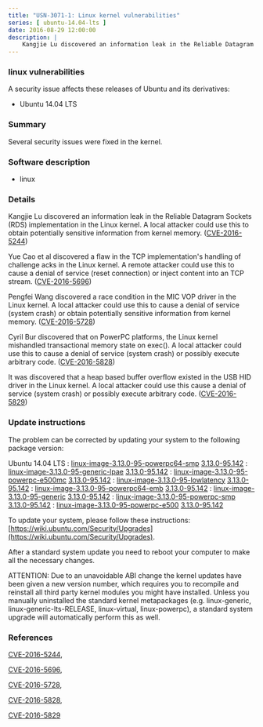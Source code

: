 ```yaml
---
title: "USN-3071-1: Linux kernel vulnerabilities"
series: [ ubuntu-14.04-lts ]
date: 2016-08-29 12:00:00
description: |
    Kangjie Lu discovered an information leak in the Reliable Datagram Sockets (RDS) implementation in the Linux kernel. A local attacker could use this to obtain potentially sensitive information from kernel memory. ([CVE-2016-5244](http://people.ubuntu.com/~ubuntu-security/cve/CVE-2016-5244))
--- 
```

 
### linux vulnerabilities

A security issue affects these releases of Ubuntu and its derivatives:

* Ubuntu 14.04 LTS

### Summary

Several security issues were fixed in the kernel. 

### Software description

* linux 

### Details

Kangjie Lu discovered an information leak in the Reliable Datagram Sockets (RDS) implementation in the Linux kernel. A local attacker could use this to obtain potentially sensitive information from kernel memory. ([CVE-2016-5244](http://people.ubuntu.com/~ubuntu-security/cve/CVE-2016-5244))

Yue Cao et al discovered a flaw in the TCP implementation&#39;s handling of challenge acks in the Linux kernel. A remote attacker could use this to cause a denial of service (reset connection) or inject content into an TCP stream. ([CVE-2016-5696](http://people.ubuntu.com/~ubuntu-security/cve/CVE-2016-5696))

Pengfei Wang discovered a race condition in the MIC VOP driver in the Linux kernel. A local attacker could use this to cause a denial of service (system crash) or obtain potentially sensitive information from kernel memory. ([CVE-2016-5728](http://people.ubuntu.com/~ubuntu-security/cve/CVE-2016-5728))

Cyril Bur discovered that on PowerPC platforms, the Linux kernel mishandled transactional memory state on exec(). A local attacker could use this to cause a denial of service (system crash) or possibly execute arbitrary code. ([CVE-2016-5828](http://people.ubuntu.com/~ubuntu-security/cve/CVE-2016-5828))

It was discovered that a heap based buffer overflow existed in the USB HID driver in the Linux kernel. A local attacker could use this cause a denial of service (system crash) or possibly execute arbitrary code. ([CVE-2016-5829](http://people.ubuntu.com/~ubuntu-security/cve/CVE-2016-5829)) 

### Update instructions

The problem can be corrected by updating your system to the following package version:

Ubuntu 14.04 LTS
 : [linux-image-3.13.0-95-powerpc64-smp](https://launchpad.net/ubuntu/+source/linux) <span> [3.13.0-95.142](https://launchpad.net/ubuntu/+source/linux/3.13.0-95.142) </span> 
 : [linux-image-3.13.0-95-generic-lpae](https://launchpad.net/ubuntu/+source/linux) <span> [3.13.0-95.142](https://launchpad.net/ubuntu/+source/linux/3.13.0-95.142) </span> 
 : [linux-image-3.13.0-95-powerpc-e500mc](https://launchpad.net/ubuntu/+source/linux) <span> [3.13.0-95.142](https://launchpad.net/ubuntu/+source/linux/3.13.0-95.142) </span> 
 : [linux-image-3.13.0-95-lowlatency](https://launchpad.net/ubuntu/+source/linux) <span> [3.13.0-95.142](https://launchpad.net/ubuntu/+source/linux/3.13.0-95.142) </span> 
 : [linux-image-3.13.0-95-powerpc64-emb](https://launchpad.net/ubuntu/+source/linux) <span> [3.13.0-95.142](https://launchpad.net/ubuntu/+source/linux/3.13.0-95.142) </span> 
 : [linux-image-3.13.0-95-generic](https://launchpad.net/ubuntu/+source/linux) <span> [3.13.0-95.142](https://launchpad.net/ubuntu/+source/linux/3.13.0-95.142) </span> 
 : [linux-image-3.13.0-95-powerpc-smp](https://launchpad.net/ubuntu/+source/linux) <span> [3.13.0-95.142](https://launchpad.net/ubuntu/+source/linux/3.13.0-95.142) </span> 
 : [linux-image-3.13.0-95-powerpc-e500](https://launchpad.net/ubuntu/+source/linux) <span> [3.13.0-95.142](https://launchpad.net/ubuntu/+source/linux/3.13.0-95.142) </span> 

To update your system, please follow these instructions: [https://wiki.ubuntu.com/Security/Upgrades](https://wiki.ubuntu.com/Security/Upgrades).

After a standard system update you need to reboot your computer to make all the necessary changes.

ATTENTION: Due to an unavoidable ABI change the kernel updates have been given a new version number, which requires you to recompile and reinstall all third party kernel modules you might have installed. Unless you manually uninstalled the standard kernel metapackages (e.g. linux-generic, linux-generic-lts-RELEASE, linux-virtual, linux-powerpc), a standard system upgrade will automatically perform this as well. 

### References

 [CVE-2016-5244](http://people.ubuntu.com/~ubuntu-security/cve/CVE-2016-5244), 

 [CVE-2016-5696](http://people.ubuntu.com/~ubuntu-security/cve/CVE-2016-5696), 

 [CVE-2016-5728](http://people.ubuntu.com/~ubuntu-security/cve/CVE-2016-5728), 

 [CVE-2016-5828](http://people.ubuntu.com/~ubuntu-security/cve/CVE-2016-5828), 

 [CVE-2016-5829](http://people.ubuntu.com/~ubuntu-security/cve/CVE-2016-5829)
 
